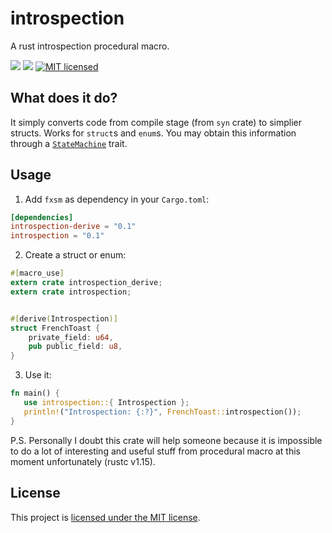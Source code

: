 # introspection
A rust introspection procedural macro.


[![](https://meritbadge.herokuapp.com/fxsm)](https://crates.io/crates/fxsm) [![](https://travis-ci.org/vityafx/fxsm.svg?branch=master)](https://travis-ci.org/vityafx/urlshortener-rs)
[![MIT licensed](https://img.shields.io/badge/license-MIT-blue.svg)](./LICENSE)


## What does it do?

It simply converts code from compile stage (from `syn` crate) to simplier structs. Works for `struct`s and `enum`s.
 You may obtain this information through a [`StateMachine`](https://github.com/vityafx/introspection/blob/master/introspection/src/lib.rs) trait.
  

## Usage

1. Add `fxsm` as dependency in your `Cargo.toml`:

 ```toml
 [dependencies]
 introspection-derive = "0.1"
 introspection = "0.1"
 ```

2. Create a struct or enum:

 ```rust
 #[macro_use]
 extern crate introspection_derive;
 extern crate introspection;
 
 
 #[derive(Introspection)]
 struct FrenchToast {
     private_field: u64,
     pub public_field: u8,
 }

 ```

3. Use it:

 ```rust
 fn main() {
    use introspection::{ Introspection };
    println!("Introspection: {:?}", FrenchToast::introspection());
 }
 ```
 
 P.S. Personally I doubt this crate will help someone because it is impossible to do a lot of interesting and useful stuff from procedural macro at this moment unfortunately (rustc v1.15).
 
## License

This project is [licensed under the MIT license](https://github.com/vityafx/introspection/blob/master/LICENSE).
